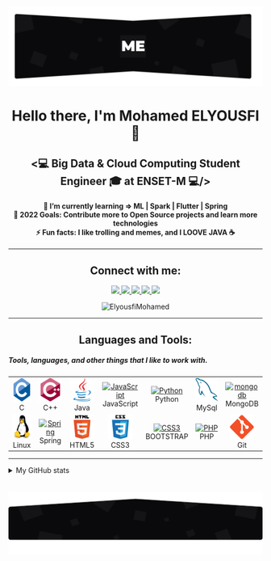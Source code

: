 <img src="./github/assets/images/topo_readme.jpg"/>
<h1 align="center">Hello there, I'm Mohamed ELYOUSFI 👋</h1>

<h2 align="center"><💻 Big Data & Cloud Computing Student Engineer 🎓 at ENSET-M 💻/></h2>

 <h4 align="center">🌱 I’m currently learning => ML | Spark | Flutter | Spring <br>
🥅 2022 Goals: Contribute more to Open Source projects and learn more technologies<br>
⚡ Fun facts: I like trolling and memes, and I LOOVE JAVA ☕ </h4>

---

<h2 align="center">Connect with me:</h2>
<p align="center">
  <a target="_blank" href="https://www.linkedin.com/in/mohamed-elyousfi/">
    <img src="https://img.shields.io/badge/linkedin-000000.svg?&style=for-the-badge&logo=linkedin&logoColor=white" height=25>
  </a>
  <a target="_blank" href="mailto:mohamed5elyousfi@gmail.com">
    <img src="https://img.shields.io/badge/gmail-000000.svg?&style=for-the-badge&logo=gmail&logoColor=white" height=25>
  </a>
  <a target="_blank" href="https://web.facebook.com/Utaku77">
    <img src="https://img.shields.io/badge/facebook-000000.svg?&style=for-the-badge&logo=facebook&logoColor=white" height=25>
  </a>
  <a target="_blank" href="https://twitter.com/ELYOUSFI5Med">
    <img src="https://img.shields.io/badge/Twitter-000000.svg?&style=for-the-badge&logo=twitter&logoColor=white" height=25>
  </a>
  <a target="_blank" href="https://www.instagram.com/elyousfi.5">
    <img src="https://img.shields.io/badge/INSTAGRAM-000000.svg?&style=for-the-badge&logo=instagram&logoColor=white" height=25>
  </a>
</p>
<p align="center"> <img src="https://komarev.com/ghpvc/?username=ElyousfiMohamed&label=Profile%20views&color=0e75b6&style=flat" alt="ElyousfiMohamed" /> </p>

---

<h2 align="center">Languages and Tools: </h2>

<h5 align="center>"> Tools, languages, and other things that I like to work with.</h5>
<table align="center">
  <tr>
    <td align="center" width="96">
      <a href="#elyousfi">
        <img src="https://raw.githubusercontent.com/devicons/devicon/master/icons/c/c-original.svg" width="48" height="48" alt="C" />
      </a>
      <br>C
    </td>
        <td align="center" width="96">
      <a href="#elyousfi">
        <img src="https://raw.githubusercontent.com/devicons/devicon/master/icons/cplusplus/cplusplus-original.svg" width="48" height="48" alt="C++" />
      </a>
      <br>C++
    </td>
        <td align="center" width="96">
      <a href="#elyousfi">
        <img src="https://raw.githubusercontent.com/devicons/devicon/master/icons/java/java-original.svg" width="48" height="48" alt="Java" />
      </a>
      <br>Java
    </td>        
    <td align="center" width="96">
      <a href="#elyousfi">
        <img src="https://upload.wikimedia.org/wikipedia/commons/thumb/9/99/Unofficial_JavaScript_logo_2.svg/1024px-Unofficial_JavaScript_logo_2.svg.png" width="48" height="48" alt="JavaScript" />
      </a>
      <br>JavaScript
    </td>
    <td align="center" width="96">
      <a href="#elyousfi">
        <img src="https://upload.wikimedia.org/wikipedia/commons/thumb/c/c3/Python-logo-notext.svg/1200px-Python-logo-notext.svg.png" width="48" height="48" alt="Python" />
      </a>
      <br>Python
    </td>
    <td align="center" width="96">
      <a href="#elyousfi">
        <img src="https://raw.githubusercontent.com/devicons/devicon/master/icons/mysql/mysql-original.svg" width="48" height="48" alt="MySql" />
      </a>
      <br>MySql
    </td>
   <td align="center" width="96">
      <a href="#elyousfi" >
        <img src="https://cdn.jsdelivr.net/gh/devicons/devicon/icons/mongodb/mongodb-original.svg" width="48" height="48" alt="mongodb" />
      </a>
      <br>MongoDB
    </td>
  </tr>
  <tr>
    <td align="center" width="96"> 
      <a href="#elyousfi" >
        <img src="https://raw.githubusercontent.com/devicons/devicon/master/icons/linux/linux-original.svg" width="48" height="48" alt="Linux" />
      </a>
      <br>Linux
    </td>
   <td align="center" width="96">
      <a href="#elyousfi" >
        <img src="https://cdn.jsdelivr.net/gh/devicons/devicon/icons/spring/spring-original.svg" width="48" height="48" alt="Spring" />
      </a>
      <br>Spring
    </td>
    <td align="center" width="96">
      <a href="#elyousfi" >
        <img src="https://raw.githubusercontent.com/devicons/devicon/master/icons/html5/html5-original-wordmark.svg" width="48" height="48" alt="HTML5" />
      </a>
      <br>HTML5
    </td>
    <td align="center" width="96">
      <a href="#elyousfi">
        <img src="https://raw.githubusercontent.com/devicons/devicon/master/icons/css3/css3-original-wordmark.svg" width="48" height="48" alt="CSS3" />
      </a>
      <br>CSS3
    </td>
    <td align="center" width="96">
      <a href="#elyousfi">
        <img src="https://raw.githubusercontent.com/jmnote/z-icons/master/svg/bootstrap.svg" width="48" height="48" alt="CSS3" />
      </a>
      <br>BOOTSTRAP
    </td>
    <td align="center" width="96">
      <a href="#elyousfi" >
        <img src="https://i.ibb.co/LzmYpDX/146-1466902-php-logo-png-transparent-php-logo-png-png-removebg-preview.png" width="48" height="48" alt="PHP" />
      </a>
      <br>PHP
    </td>
    <td align="center" width="96">
      <a href="#elyousfi" >
        <img src="https://raw.githubusercontent.com/devicons/devicon/master/icons/git/git-original.svg" width="48" height="48" alt="Git" />
      </a>
      <br>Git
    </td>
  </tr>
</table>

---

<details>
    <summary>My GitHub stats</summary>
    <br />
    <p align="center">
        <img src="https://github-profile-trophy.vercel.app/?username=ElyousfiMohamed&theme=darkhub&margin-w=15" alt="Trophies GitHub" />
    </p>
    <p align="center">
        <img src="https://github-readme-stats.vercel.app/api?username=ElyousfiMohamed&theme=dark&show_icons=true&include_all_commits=true&locale=en" alt="General Statistics" />
    </p>
    <p align="center">
        <img src="https://github-readme-streak-stats.herokuapp.com/?user=ElyousfiMohamed&theme=dark" alt="Streak Stats" />
    </p>
    <p align="center">
        <img src="https://github-readme-stats.vercel.app/api/top-langs?username=ElyousfiMohamed&layout=compact&theme=dark&locale=en" alt="Techs used in projects" width="495px" />
    </p>
    <p align="center">
        <img src="https://activity-graph.herokuapp.com/graph?username=ElyousfiMohamed&theme=xcode&bg_color=151515" alt="Activity Graph" />
    </p>
</details>
  
<br/>
<br/>
<img src="./github/assets/images/rodape_readme.jpg" alt="Art for footer readme.md" />
<!-- [![Mohamed ELYOUSFI's github activity graph](https://activity-graph.herokuapp.com/graph?username=ElyousfiMohamed&theme=react-dark)](https://github.com/ElyousfiMohamed) -->
